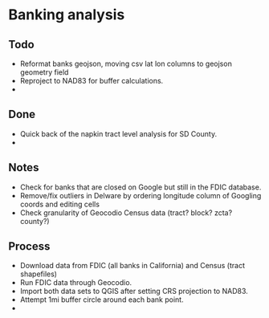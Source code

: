 # Banking analysis

## Todo
* Reformat banks geojson, moving csv lat lon columns to geojson geometry field
* Reproject to NAD83 for buffer calculations.
* 

## Done
* Quick back of the napkin tract level analysis for SD County.
* 

## Notes
* Check for banks that are closed on Google but still in the FDIC database.
* Remove/fix outliers in Delware by ordering longitude column of Googling coords and editing cells
* Check granularity of Geocodio Census data (tract? block? zcta? county?)


## Process
* Download data from FDIC (all banks in California) and Census (tract shapefiles)
* Run FDIC data through Geocodio.
* Import both data sets to QGIS after setting CRS projection to NAD83.
* Attempt 1mi buffer circle around each bank point.
* 